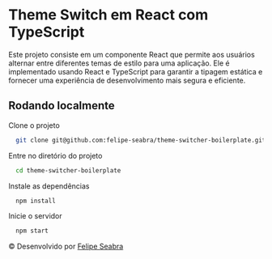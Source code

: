 # Theme Switch em React com TypeScript

Este projeto consiste em um componente React que permite aos usuários alternar entre diferentes temas de estilo para uma aplicação. Ele é implementado usando React e TypeScript para garantir a tipagem estática e fornecer uma experiência de desenvolvimento mais segura e eficiente.

## Rodando localmente

Clone o projeto

```bash
  git clone git@github.com:felipe-seabra/theme-switcher-boilerplate.git
```

Entre no diretório do projeto

```bash
  cd theme-switcher-boilerplate
```

Instale as dependências

```bash
  npm install
```

Inicie o servidor

```bash
  npm start
```

© Desenvolvido por [Felipe Seabra](https://www.linkedin.com/in/felipe-seabra/) 